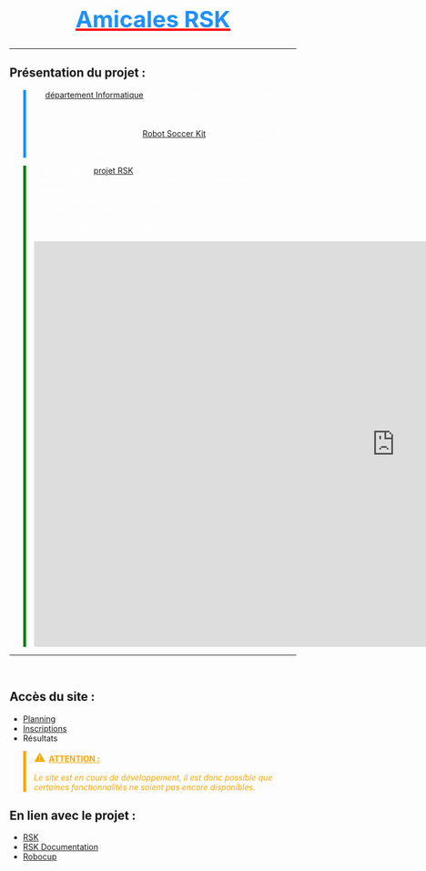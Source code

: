 <h1 style="color:red; font-size:40px; padding-top:4% ; border-bottom:none;  text-align:center "><ins><span style="color:dodgerblue;">Amicales RSK</span></h1>

---

## Présentation du projet :

<blockquote style="border-left: 5px solid DodgerBlue; color:white ;">
<p>

Le [département Informatique](https://www.iut.u-bordeaux.fr/info/) de l'IUT de Bordeaux organise des rencontres amicales de robotique. Ces rencontres sont ouvertes à tous les lycéens et collégiens ! Nous vous proposons des activités en fonction de vos besoins dans la mesure du possible... L'objectif est de rendre populaire le projet [Robot Soccer Kit](https://robot-soccer-kit.github.io/) (RSK) par le biais de présentations dans les lycées et collèges, puis par des échanges autour de notre terrain !

</p>
</blockquote>
<blockquote style="border-left: 5px solid Green; color:white ;">
<p>

L'objectif de ce [projet RSK](https://robot-soccer-kit.github.io/) est de fournir un matériel open source pour construire et exploiter une configuration comprenant des robots omniwheel et un terrain de football surveillé par une caméra. Avec cette configuration, il est possible pour deux équipes de coder un programme et de jouer l'une contre l'autre. Inspiré des ligues de la RoboCup, le setup peut être utilisé à des fins pédagogiques, mais aussi pour organiser des compétitions.

</p>





<iframe width="1268" height="713" src="https://www.youtube.com/embed/4NFXbaom7YQ" title="Robot Soccer Kit" frameborder="0" allow="accelerometer; autoplay; clipboard-write; encrypted-media; gyroscope; picture-in-picture; web-share" allowfullscreen></iframe>

</blockquote>




---

<br>

## Accès du site :

* [Planning](https://amicales-rsk.vlamynck.fr/planning/)
* [Inscriptions](https://amicales-rsk.vlamynck.fr/inscriptions/)
* Résultats[](https://amicales-rsk.vlamynck.fr/resultats/)

<blockquote style="border-left: 5px solid Orange; color:Orange;"><span style='font-size:20px;'>&#x26A0; </span>
<span style="font-weight: bold; text-decoration: underline;">ATTENTION :</span>
<p style="  font-style: italic;"> Le site est en cours de développement, il est donc possible que certaines fonctionnalités ne soient pas encore disponibles.
</p>
</blockquote>


## En lien avec le projet :

* [RSK](https://robot-soccer-kit.github.io/)
* [RSK Documentation](https://robot-soccer-kit.github.io/documentation)
* [Robocup](https://www.robocup.fr/)

